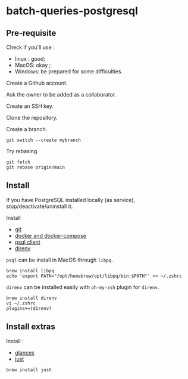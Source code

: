 # batch-queries-postgresql

## Pre-requisite

Check if you'll use :
- linux : good;
- MacOS: okay ; 
- Windows: be prepared for some difficulties.

Create a Github account. 

Ask the owner to be added as a collaborator.

Create an SSH key.

Clone the repository.

Create a branch. 
```shell
git switch --create mybranch
```

Try rebasing
```shell
git fetch
git rebase origin/main
```

## Install

If you have PostgreSQL installed locally (as service), stop/deactivate/uninstall it.

Install
- [git](https://git-scm.com/)
- [docker and docker-compose](https://docs.docker.com/engine/install/)
- [psql client](https://askubuntu.com/questions/1040765/how-to-install-psql-without-postgres)
- [direnv](https://direnv.net/)

`psql` can be install in MacOS through `libpq`.
```shell
brew install libpq
echo 'export PATH="/opt/homebrew/opt/libpq/bin:$PATH"' >> ~/.zshrc
```

`direnv` can be installed easily with `oh-my-zsh` plugin for `direnv`.
````shell
brew install direnv
vi ~/.zshrc   
plugins+=(direnv)
````

## Install extras

Install :
- [glances](https://github.com/nicolargo/glances)
- [just](https://github.com/casey/just)


````shell
brew install just
````